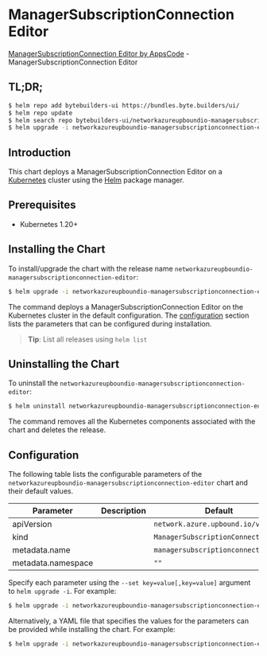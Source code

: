 # ManagerSubscriptionConnection Editor

[ManagerSubscriptionConnection Editor by AppsCode](https://byte.builders) - ManagerSubscriptionConnection Editor

## TL;DR;

```bash
$ helm repo add bytebuilders-ui https://bundles.byte.builders/ui/
$ helm repo update
$ helm search repo bytebuilders-ui/networkazureupboundio-managersubscriptionconnection-editor --version=v0.4.18
$ helm upgrade -i networkazureupboundio-managersubscriptionconnection-editor bytebuilders-ui/networkazureupboundio-managersubscriptionconnection-editor -n default --create-namespace --version=v0.4.18
```

## Introduction

This chart deploys a ManagerSubscriptionConnection Editor on a [Kubernetes](http://kubernetes.io) cluster using the [Helm](https://helm.sh) package manager.

## Prerequisites

- Kubernetes 1.20+

## Installing the Chart

To install/upgrade the chart with the release name `networkazureupboundio-managersubscriptionconnection-editor`:

```bash
$ helm upgrade -i networkazureupboundio-managersubscriptionconnection-editor bytebuilders-ui/networkazureupboundio-managersubscriptionconnection-editor -n default --create-namespace --version=v0.4.18
```

The command deploys a ManagerSubscriptionConnection Editor on the Kubernetes cluster in the default configuration. The [configuration](#configuration) section lists the parameters that can be configured during installation.

> **Tip**: List all releases using `helm list`

## Uninstalling the Chart

To uninstall the `networkazureupboundio-managersubscriptionconnection-editor`:

```bash
$ helm uninstall networkazureupboundio-managersubscriptionconnection-editor -n default
```

The command removes all the Kubernetes components associated with the chart and deletes the release.

## Configuration

The following table lists the configurable parameters of the `networkazureupboundio-managersubscriptionconnection-editor` chart and their default values.

|     Parameter      | Description |                    Default                    |
|--------------------|-------------|-----------------------------------------------|
| apiVersion         |             | <code>network.azure.upbound.io/v1beta1</code> |
| kind               |             | <code>ManagerSubscriptionConnection</code>    |
| metadata.name      |             | <code>managersubscriptionconnection</code>    |
| metadata.namespace |             | <code>""</code>                               |


Specify each parameter using the `--set key=value[,key=value]` argument to `helm upgrade -i`. For example:

```bash
$ helm upgrade -i networkazureupboundio-managersubscriptionconnection-editor bytebuilders-ui/networkazureupboundio-managersubscriptionconnection-editor -n default --create-namespace --version=v0.4.18 --set apiVersion=network.azure.upbound.io/v1beta1
```

Alternatively, a YAML file that specifies the values for the parameters can be provided while
installing the chart. For example:

```bash
$ helm upgrade -i networkazureupboundio-managersubscriptionconnection-editor bytebuilders-ui/networkazureupboundio-managersubscriptionconnection-editor -n default --create-namespace --version=v0.4.18 --values values.yaml
```

